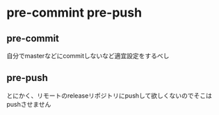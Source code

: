 # pre-commint pre-push
## pre-commit
自分でmasterなどにcommitしないなど適宜設定をするべし

## pre-push
とにかく、リモートのreleaseリポジトリにpushして欲しくないのでそこはpushさせません
